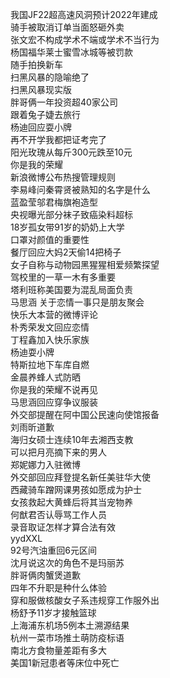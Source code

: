 我国JF22超高速风洞预计2022年建成  
骑手被取消订单当面怒砸外卖  
张文宏不构成学术不端或学术不当行为  
杨国福华莱士蜜雪冰城等被罚款  
随手拍换新车  
扫黑风暴的隐喻绝了  
扫黑风暴现实版  
胖哥俩一年投资超40家公司  
跟着兔子婕去旅行  
杨迪回应耍小牌  
再不开学我都把证考完了  
阳光玫瑰从每斤300元跌至10元  
你是我的荣耀  
新浪微博公布热搜管理规则  
李易峰问秦霄贤被熟知的名字是什么  
蓝盈莹邬君梅旗袍造型  
央视曝光部分袜子致癌染料超标  
18岁孤女带91岁的奶奶上大学  
口罩对颜值的重要性  
餐厅回应大妈2天偷14把椅子  
女子自称与动物园黑猩猩相爱频繁探望  
驾校里的一草一木有多重要  
塔利班称美国要为混乱局面负责  
马思涵 关于恋情一事只是朋友聚会  
快乐大本营的微博评论  
朴秀荣发文回应恋情  
丁程鑫加入快乐家族  
杨迪耍小牌  
特斯拉地下车库自燃  
金晨养蜂人式防晒  
你是我的荣耀不说再见  
马思涵回应穿争议服装  
外交部提醒在阿中国公民速向使馆报备  
刘雨昕道歉  
海归女硕士连续10年去湘西支教  
可以把月亮摘下来的男人  
郑妮娜力入驻微博  
外交部回应拜登提名新任美驻华大使  
西藏骑车蹭网课男孩如愿成为护士  
女孩救起大黄蜂后将其当宠物养  
何猷君否认辱骂工作人员  
录音取证怎样才算合法有效  
yydXXL  
92号汽油重回6元区间  
沈月说这次的角色不是玛丽苏  
胖哥俩肉蟹煲道歉  
四年不升职是种什么体验  
穿和服做核酸女子系违规穿工作服外出  
杨舒予11岁才接触篮球  
上海浦东机场5例本土溯源结果  
杭州一菜市场推土萌防疫标语  
南北方食物量差距有多大  
美国1新冠患者等床位中死亡  

